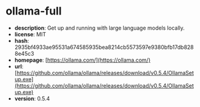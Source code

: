 # ollama-full

- **description**: Get up and running with large language models locally.
- **license**: MIT
- **hash**: 2935bf4933ae95531a674585935bea8214cb5573597e9380bfb17db8288e45c3
- **homepage**: [https://ollama.com/](https://ollama.com/)
- **url**: [https://github.com/ollama/ollama/releases/download/v0.5.4/OllamaSetup.exe](https://github.com/ollama/ollama/releases/download/v0.5.4/OllamaSetup.exe)
- **version**: 0.5.4

